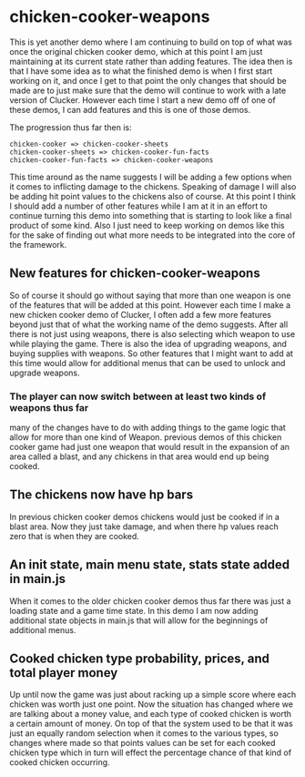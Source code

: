 # chicken-cooker-weapons

This is yet another demo where I am continuing to build on top of what was once the original chicken cooker demo, which at this point I am just maintaining at its current state rather than adding features. The idea then is that I have some idea as to what the finished demo is when I first start working on it, and once I get to that point the only changes that should be made are to just make sure that the demo will continue to work with a late version of Clucker. However each time I start a new demo off of one of these demos, I can add features and this is one of those demos.

The progression thus far then is:

```
chicken-cooker => chicken-cooker-sheets
chicken-cooker-sheets => chicken-cooker-fun-facts
chicken-cooker-fun-facts => chicken-cooker-weapons
```

This time around as the name suggests I will be adding a few options when it comes to inflicting damage to the chickens. Speaking of damage I will also be adding hit point values to the chickens also of course. At this point I think I should add a number of other features while I am at it in an effort to continue turning this demo into something that is starting to look like a final product of some kind. Also I just need to keep working on demos like this for the sake of finding out what more needs to be integrated into the core of the framework.

## New features for chicken-cooker-weapons

So of course it should go without saying that more than one weapon is one of the features that will be added at this point. However each time I make a new chicken cooker demo of Clucker, I often add a few more features beyond just that of what the working name of the demo suggests. After all there is not just using weapons, there is also selecting which weapon to use while playing the game. There is also the idea of upgrading weapons, and buying supplies with weapons. So other features that I might want to add at this time would allow for additional menus that can be used to unlock and upgrade weapons.

### The player can now switch between at least two kinds of weapons thus far

many of the changes have to do with adding things to the game logic that allow for more than one kind of Weapon. previous demos of this chicken cooker game had just one weapon that would result in the expansion of an area called a blast, and any chickens in that area would end up being cooked.

## The chickens now have hp bars

In previous chicken cooker demos chickens would just be cooked if in a blast area. Now they just take damage, and when there hp values reach zero that is when they are cooked.

## An init state, main menu state, stats state added in main.js

When it comes to the older chicken cooker demos thus far there was just a loading state and a game time state. In this demo I am now adding additional state objects in main.js that will allow for the beginnings of additional menus.

## Cooked chicken type probability, prices, and total player money

Up until now the game was just about racking up a simple score where each chicken was worth just one point. Now the situation has changed where we are talking about a money value, and each type of cooked chicken is worth a certain amount of money. On top of that the system used to be that it was just an equally random selection when it comes to the various types, so changes where made so that points values can be set for each cooked chicken type which in turn will effect the percentage chance of that kind of cooked chicken occurring.


